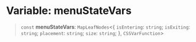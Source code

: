 # Variable: menuStateVars

> `const` **menuStateVars**: `MapLeafNodes`\<\{ `isEntering`: `string`; `isExiting`: `string`; `placement`: `string`; `size`: `string`; \}, `CSSVarFunction`\>
